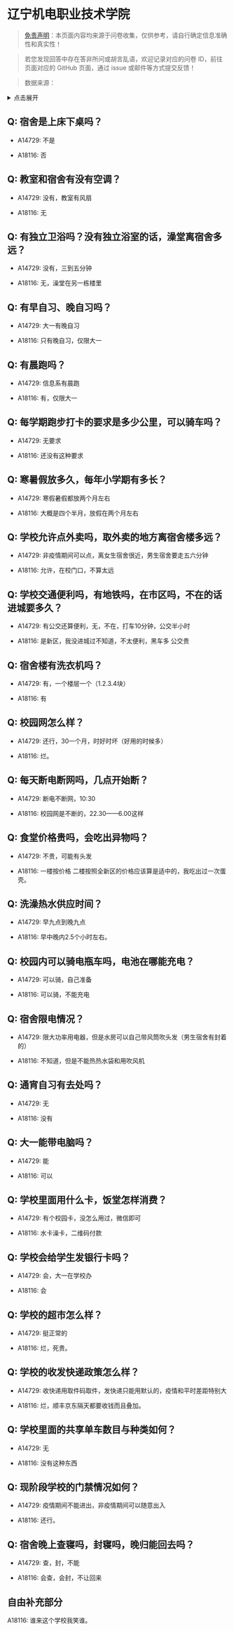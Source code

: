# 辽宁机电职业技术学院

> [免责声明](https://colleges.chat/#_3)：本页面内容均来源于问卷收集，仅供参考，请自行确定信息准确性和真实性！

> 若您发现回答中存在答非所问或胡言乱语，欢迎记录对应的问卷 ID，前往页面对应的 GitHub 页面，通过 issue 或邮件等方式提交反馈！

> 数据来源：

<details><summary>点击展开</summary>
<ul>
<li>A14729: 匿名 (2022 年 07 月)</li>
<li>A18116: 匿名 (2023 年 06 月)</li>
</ul>
</details>

## Q: 宿舍是上床下桌吗？

- A14729: 不是

- A18116: 否

## Q: 教室和宿舍有没有空调？

- A14729: 没有，教室有风扇

- A18116: 无

## Q: 有独立卫浴吗？没有独立浴室的话，澡堂离宿舍多远？

- A14729: 没有，三到五分钟

- A18116: 无，澡堂在另一栋楼里

## Q: 有早自习、晚自习吗？

- A14729: 大一有晚自习

- A18116: 只有晚自习，仅限大一

## Q: 有晨跑吗？

- A14729: 信息系有晨跑

- A18116: 有，仅限大一

## Q: 每学期跑步打卡的要求是多少公里，可以骑车吗？

- A14729: 无要求

- A18116: 还没有这种要求

## Q: 寒暑假放多久，每年小学期有多长？

- A14729: 寒假暑假都放两个月左右

- A18116: 大概是四个半月，放假在两个月左右

## Q: 学校允许点外卖吗，取外卖的地方离宿舍楼多远？

- A14729: 非疫情期间可以点，离女生宿舍很近，男生宿舍要走五六分钟

- A18116: 允许，在校门口，不算太远

## Q: 学校交通便利吗，有地铁吗，在市区吗，不在的话进城要多久？

- A14729: 有公交还算便利，无，不在，打车10分钟，公交半小时

- A18116: 是新区，我没进城过不知道，不太便利，黑车多 公交贵

## Q: 宿舍楼有洗衣机吗？

- A14729: 有，一个楼层一个（1.2.3.4块）

- A18116: 有

## Q: 校园网怎么样？

- A14729: 还行，30一个月，时好时坏（好用的时候多）

- A18116: 烂。

## Q: 每天断电断网吗，几点开始断？

- A14729: 断电不断网，10:30

- A18116: 校园网是不断的，22.30——6.00这样

## Q: 食堂价格贵吗，会吃出异物吗？

- A14729: 不贵，可能有头发

- A18116: 一楼按价格 二楼按照全新区的价格应该算是适中的，我吃出过一次蛋壳。

## Q: 洗澡热水供应时间？

- A14729: 早九点到晚九点

- A18116: 早中晚内2.5个小时左右。

## Q: 校园内可以骑电瓶车吗，电池在哪能充电？

- A14729: 可以骑，自己准备

- A18116: 可以骑，不能充电

## Q: 宿舍限电情况？

- A14729: 限大功率用电器，但是水房可以自己带风筒吹头发（男生宿舍有封着的）

- A18116: 不知道，但是不能热热水袋和用吹风机

## Q: 通宵自习有去处吗？

- A14729: 无

- A18116: 没有

## Q: 大一能带电脑吗？

- A14729: 能

- A18116: 可以

## Q: 学校里面用什么卡，饭堂怎样消费？

- A14729: 有个校园卡，没怎么用过，微信即可

- A18116: 水卡澡卡，二维码付款

## Q: 学校会给学生发银行卡吗？

- A14729: 会，大一在学校办

- A18116: 会

## Q: 学校的超市怎么样？

- A14729: 挺正常的

- A18116: 烂，死贵。

## Q: 学校的收发快递政策怎么样？

- A14729: 收快递用取件码取件，发快递只能用默认的，疫情和平时差距特别大

- A18116: 烂，顺丰京东隔天都要收钱而且叠加。

## Q: 学校里面的共享单车数目与种类如何？

- A14729: 无

- A18116: 没有这种东西

## Q: 现阶段学校的门禁情况如何？

- A14729: 疫情期间不能进出，非疫情期间可以随意出入

- A18116: 还行。

## Q: 宿舍晚上查寝吗，封寝吗，晚归能回去吗？

- A14729: 查，封，不能

- A18116: 会查，会封，不让回来

## 自由补充部分

A18116: 谁来这个学校我笑谁。